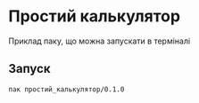 # Простий калькулятор

Приклад паку, що можна запускати в терміналі

## Запуск

```bash
пак простий_калькулятор/0.1.0
```